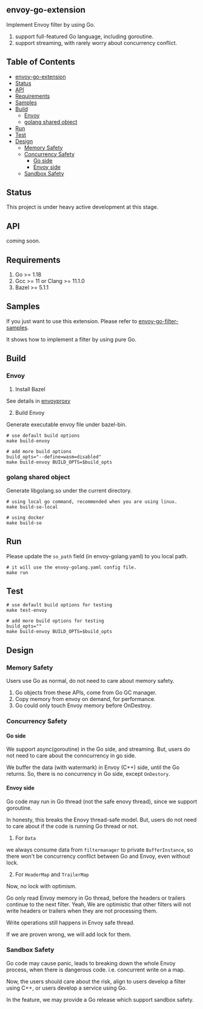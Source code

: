## envoy-go-extension

Implement Envoy filter by using Go.

1. support full-featured Go language, including goroutine.
2. support streaming, with rarely worry about concurrency conflict.

## Table of Contents

<!--ts-->
   * [envoy-go-extension](#envoy-go-extension)
   * [Status](#status)
   * [API](#api)
   * [Requirements](#requirements)
   * [Samples](#samples)
   * [Build](#build)
      * [Envoy](#envoy)
      * [golang shared object](#golang-shared-object)
   * [Run](#run)
   * [Test](#test)
   * [Design](#design)
      * [Memory Safety](#memory-safety)
      * [Concurrency Safety](#concurrency-safety)
         * [Go side](#go-side)
         * [Envoy side](#envoy-side)
      * [Sandbox Safety](#sandbox-safety)
<!--te-->

## Status

This project is under heavy active development at this stage.

## API

coming soon.

## Requirements

1. Go >= 1.18
2. Gcc >= 11 or Clang >= 11.1.0
3. Bazel >= 5.1.1

## Samples

If you just want to use this extension. Please refer to [envoy-go-filter-samples](https://github.com/mosn/envoy-go-filter-samples).

It shows how to implement a filter by using pure Go.

## Build

### Envoy

1. Install Bazel

See details in [envoyproxy](https://github.com/envoyproxy/envoy/blob/main/bazel/README.md)

2. Build Envoy

Generate executable envoy file under bazel-bin.

```
# use default build options
make build-envoy

# add more build options
build_opts="--define=wasm=disabled"
make build-envoy BUILD_OPTS=$build_opts
```

### golang shared object

Generate libgolang.so under the current directory.

```
# using local go command, recommended when you are using linux.
make build-so-local

# using docker
make build-so
```

## Run

Please update the `so_path` field (in envoy-golang.yaml) to you local path.

```
# it will use the envoy-golang.yaml config file.
make run
```

## Test

```
# use default build options for testing
make test-envoy

# add more build options for testing
build_opts=""
make build-envoy BUILD_OPTS=$build_opts
```

## Design

### Memory Safety

Users use Go as normal, do not need to care about memory safety.

1. Go objects from these APIs, come from Go GC manager.
2. Copy memory from envoy on demand, for performance.
3. Go could only touch Envoy memory before OnDestroy.

### Concurrency Safety

#### Go side

We support async(goroutine) in the Go side, and streaming. But, users do not need to care about the conncurrency in go side.

We buffer the data (with watermark) in Envoy (C++) side, until the Go returns. So, there is no concurrency in Go side, except `OnDestory`.

#### Envoy side

Go code may run in Go thread (not the safe enovy thread), since we support goroutine.

In honesty, this breaks the Enovy thread-safe model.
But, users do not need to care about if the code is running Go thread or not.

1. For `Data`

we always consume data from `filtermanager` to private `BufferInstance`, so there won't be concurrency conflict between Go and Envoy, even without lock.

2. For `HeaderMap` and `TrailerMap`

Now, no lock with optimism.

Go only read Envoy memory in Go thread, before the headers or trailers continue to the next filter.
Yeah, We are optimistic that other filters will not write headers or trailers when they are not processing them.

Write operations still happens in Envoy safe thread.

If we are proven wrong, we will add lock for them.

### Sandbox Safety

Go code may cause panic, leads to breaking down the whole Envoy process, when there is dangerous code. i.e. concurrent write on a map.

Now, the users should care about the risk, align to users develop a filter using C++, or users develop a service using Go.

In the feature, we may provide a Go release which support sandbox safety.
